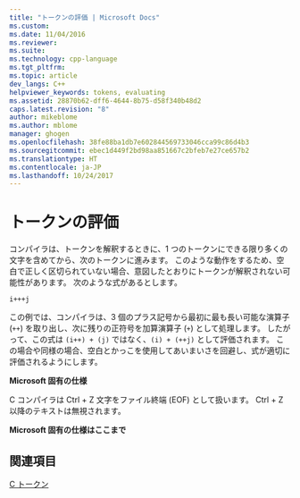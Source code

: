 ```yaml
---
title: "トークンの評価 | Microsoft Docs"
ms.custom: 
ms.date: 11/04/2016
ms.reviewer: 
ms.suite: 
ms.technology: cpp-language
ms.tgt_pltfrm: 
ms.topic: article
dev_langs: C++
helpviewer_keywords: tokens, evaluating
ms.assetid: 28870b62-dff6-4644-8b75-d58f340b48d2
caps.latest.revision: "8"
author: mikeblome
ms.author: mblome
manager: ghogen
ms.openlocfilehash: 38fe88ba1db7e602844569733046cca99c86d4b3
ms.sourcegitcommit: ebec1d449f2bd98aa851667c2bfeb7e27ce657b2
ms.translationtype: HT
ms.contentlocale: ja-JP
ms.lasthandoff: 10/24/2017
---
```

# <a name="evaluation-of-tokens"></a>トークンの評価
コンパイラは、トークンを解釈するときに、1 つのトークンにできる限り多くの文字を含めてから、次のトークンに進みます。 このような動作をするため、空白で正しく区切られていない場合、意図したとおりにトークンが解釈されない可能性があります。 次のような式があるとします。  
  
```  
i+++j  
```  
  
 この例では、コンパイラは、3 個のプラス記号から最初に最も長い可能な演算子 (`++`) を取り出し、次に残りの正符号を加算演算子 (`+`) として処理します。 したがって、この式は `(i++) + (j)` ではなく、`(i) + (++j)` として評価されます。 この場合や同様の場合、空白とかっこを使用してあいまいさを回避し、式が適切に評価されるようにします。  
  
 **Microsoft 固有の仕様**  
  
 C コンパイラは Ctrl + Z 文字をファイル終端 (EOF) として扱います。 Ctrl + Z 以降のテキストは無視されます。  
  
 **Microsoft 固有の仕様はここまで**  
  
## <a name="see-also"></a>関連項目  
 [C トークン](../c-language/c-tokens.md)